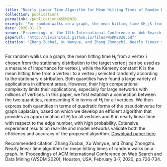 ```yaml
---
title: "Nearly Linear Time Algorithm for Mean Hitting Times of Random Walks on a Graph"
collection: publications
permalink: /publication/WSDM2020
excerpt: 'For random walks on a graph, the mean hitting time $H_j$ from a vertex i chosen from the stationary distribution to the target vertex j can be used as a measure of importance for vertex j, while the Kemeny constant K is the mean hitting time from a vertex i to a vertex j selected randomly according to the stationary distribution. Both quantities have found a large variety of applications in different areas. However, their high computational complexity limits their applications, especially for large networks with millions of vertices. In this paper, we first establish a connection between the two quantities, representing K in terms of $H_j$ for all vertices. We then express both quantities in terms of quadratic forms of the pseudoinverse for graph Laplacian, based on which we develop an efficient algorithm that provides an approximation of $H_j$ for all vertices and K in nearly linear time with respect to the edge number, with high probability. Extensive experiment results on real-life and model networks validate both the efficiency and accuracy of the proposed algorithm.'
date: 2020-01-20
venue: 'Proceedings of the 13th International Conference on Web Search and Data Mining(WSDM)'
paperurl: 'http://vivian1tsui.github.io/files/WSDM2020.pdf'
citation: 'Zhang Zuobai, Xu Wanyue, and Zhang Zhongzhi. Nearly linear time algorithm for mean hitting times of random walks on a graph. In: Proceedings of ACM International Conference on Web Search and Data Mining (WSDM 2020), Houston, USA, February 3-7, 2020, pp.726-734.'
---
```

For random walks on a graph, the mean hitting time $H_j$ from a vertex i chosen from the stationary distribution to the target vertex j can be used as a measure of importance for vertex j, while the Kemeny constant K is the mean hitting time from a vertex i to a vertex j selected randomly according to the stationary distribution. Both quantities have found a large variety of applications in different areas. However, their high computational complexity limits their applications, especially for large networks with millions of vertices. In this paper, we first establish a connection between the two quantities, representing K in terms of $H_j$ for all vertices. We then express both quantities in terms of quadratic forms of the pseudoinverse for graph Laplacian, based on which we develop an efficient algorithm that provides an approximation of $H_j$ for all vertices and K in nearly linear time with respect to the edge number, with high probability. Extensive experiment results on real-life and model networks validate both the efficiency and accuracy of the proposed algorithm.
[Download paper here](http://vivian1tsui.github.io/files/WSDM2020.pdf)

Recommended citation: Zhang Zuobai, Xu Wanyue, and Zhang Zhongzhi. Nearly linear time algorithm for mean hitting times of random walks on a graph. In: Proceedings of ACM International Conference on Web Search and Data Mining (WSDM 2020), Houston, USA, February 3-7, 2020, pp.726-734.
